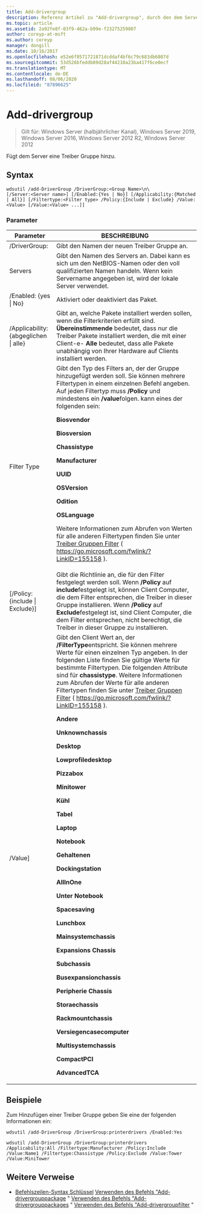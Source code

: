 ```yaml
---
title: Add-drivergroup
description: Referenz Artikel zu "Add-drivergroup", durch den dem Server eine Treiber Gruppe hinzugefügt wird.
ms.topic: article
ms.assetid: 2a92fe8f-03f9-462a-b99e-f23275259807
author: coreyp-at-msft
ms.author: coreyp
manager: dongill
ms.date: 10/16/2017
ms.openlocfilehash: e52e6f8571721871dcddaf4bf6c79c683db6807d
ms.sourcegitcommit: 53d526bfeddb89d28af44210a23ba417f6ce0ecf
ms.translationtype: MT
ms.contentlocale: de-DE
ms.lasthandoff: 08/06/2020
ms.locfileid: "87896625"
---
```

# <a name="add-drivergroup"></a>Add-drivergroup

> Gilt für: Windows Server (halbjährlicher Kanal), Windows Server 2019, Windows Server 2016, Windows Server 2012 R2, Windows Server 2012

Fügt dem Server eine Treiber Gruppe hinzu.

## <a name="syntax"></a>Syntax
```
wdsutil /add-DriverGroup /DriverGroup:<Group Name>\n\
[/Server:<Server name>] [/Enabled:{Yes | No}] [/Applicability:{Matched | All}] [/Filtertype:<Filter type> /Policy:{Include | Exclude} /Value:<Value> [/Value:<Value> ...]]
```
### <a name="parameters"></a>Parameter

|              Parameter              |                                                                                                                                                                                                                                                                                                                                                                                                                                                                                                                                                                                                     BESCHREIBUNG                                                                                                                                                                                                                                                                                                                                                                                                                                                                                                                                                                                                      |
|-------------------------------------|----------------------------------------------------------------------------------------------------------------------------------------------------------------------------------------------------------------------------------------------------------------------------------------------------------------------------------------------------------------------------------------------------------------------------------------------------------------------------------------------------------------------------------------------------------------------------------------------------------------------------------------------------------------------------------------------------------------------------------------------------------------------------------------------------------------------------------------------------------------------------------------------------------------------------------------------------------------------------------------------------------------------------------------------------------------------------------------------------------------------------------------------------------------------------------------------------------------------|
|      /DriverGroup:<Group Name>      |                                                                                                                                                                                                                                                                                                                                                                                                                                                                                                                                                                                     Gibt den Namen der neuen Treiber Gruppe an.                                                                                                                                                                                                                                                                                                                                                                                                                                                                                                                                                                                      |
|        Servers<Server name>        |                                                                                                                                                                                                                                                                                                                                                                                                                                                                                                                                        Gibt den Namen des Servers an. Dabei kann es sich um den NetBIOS-Namen oder den voll qualifizierten Namen handeln. Wenn kein Servername angegeben ist, wird der lokale Server verwendet.                                                                                                                                                                                                                                                                                                                                                                                                                                                                                                                                         |
|      /Enabled: {yes &#124; No}       |                                                                                                                                                                                                                                                                                                                                                                                                                                                                                                                                                                                           Aktiviert oder deaktiviert das Paket.                                                                                                                                                                                                                                                                                                                                                                                                                                                                                                                                                                                           |
| /Applicability: {abgeglichen &#124; alle} |                                                                                                                                                                                                                                                                                                                                                                                                                                                                                        Gibt an, welche Pakete installiert werden sollen, wenn die Filterkriterien erfüllt sind. **Übereinstimmende** bedeutet, dass nur die Treiber Pakete installiert werden, die mit einer Client-e- **Alle** bedeutet, dass alle Pakete unabhängig von Ihrer Hardware auf Clients installiert werden.                                                                                                                                                                                                                                                                                                                                                                                                                                                                                        |
|      Filter Type<Filtertype>       |                                                                                                                                                                                                                                                                          Gibt den Typ des Filters an, der der Gruppe hinzugefügt werden soll. Sie können mehrere Filtertypen in einem einzelnen Befehl angeben. Auf jeden Filtertyp muss **/Policy** und mindestens ein **/value**folgen. <Filtertype>kann eines der folgenden sein:<p>**Biosvendor**<p>**Biosversion**<p>**Chassistype**<p>**Manufacturer**<p>**UUID**<p>**OSVersion**<p>**Odition**<p>**OSLanguage**<p>Weitere Informationen zum Abrufen von Werten für alle anderen Filtertypen finden Sie unter [Treiber Gruppen Filter](https://go.microsoft.com/fwlink/?LinkID=155158) ( <https://go.microsoft.com/fwlink/?LinkID=155158> ).                                                                                                                                                                                                                                                                           |
| [/Policy: {include &#124; Exclude}]  |                                                                                                                                                                                                                                                                                                                                                                                                                                                 Gibt die Richtlinie an, die für den Filter festgelegt werden soll. Wenn **/Policy** auf **include**festgelegt ist, können Client Computer, die dem Filter entsprechen, die Treiber in dieser Gruppe installieren. Wenn **/Policy** auf **Exclude**festgelegt ist, sind Client Computer, die dem Filter entsprechen, nicht berechtigt, die Treiber in dieser Gruppe zu installieren.                                                                                                                                                                                                                                                                                                                                                                                                                                                 |
|          /Value<Value>]           | Gibt den Client Wert an, der **/FilterType**entspricht. Sie können mehrere Werte für einen einzelnen Typ angeben. In der folgenden Liste finden Sie gültige Werte für bestimmte Filtertypen. Die folgenden Attribute sind für **chassistype**. Weitere Informationen zum Abrufen der Werte für alle anderen Filtertypen finden Sie unter [Treiber Gruppen Filter](https://go.microsoft.com/fwlink/?LinkID=155158) ( <https://go.microsoft.com/fwlink/?LinkID=155158> ).<p>**Andere**<p>**Unknownchassis**<p>**Desktop**<p>**Lowprofiledesktop**<p>**Pizzabox**<p>**Minitower**<p>**Kühl**<p>**Tabel**<p>**Laptop**<p>**Notebook**<p>**Gehaltenen**<p>**Dockingstation**<p>**AllInOne**<p>**Unter Notebook**<p>**Spacesaving**<p>**Lunchbox**<p>**Mainsystemchassis**<p>**Expansions Chassis**<p>**Subchassis**<p>**Busexpansionchassis**<p>**Peripherie Chassis**<p>**Storaechassis**<p>**Rackmountchassis**<p>**Versiegencasecomputer**<p>**Multisystemchassis**<p>**CompactPCI**<p>**AdvancedTCA** |

## <a name="examples"></a>Beispiele
Zum Hinzufügen einer Treiber Gruppe geben Sie eine der folgenden Informationen ein:
```
wdsutil /add-DriverGroup /DriverGroup:printerdrivers /Enabled:Yes
```
```
wdsutil /add-DriverGroup /DriverGroup:printerdrivers /Applicability:All /Filtertype:Manufacturer /Policy:Include /Value:Name1 /Filtertype:Chassistype /Policy:Exclude /Value:Tower /Value:MiniTower
```
## <a name="additional-references"></a>Weitere Verweise
- [Befehlszeilen-Syntax Schlüssel](command-line-syntax-key.md) 
 [Verwenden des Befehls "Add-drivergrouppackage](using-the-add-drivergrouppackage-command.md) 
 " [Verwenden des Befehls "Add-drivergrouppackages](using-the-add-drivergrouppackages-command.md) 
 " [Verwenden des Befehls "Add-drivergroupfilter](using-the-add-drivergroupfilter-command.md) "

